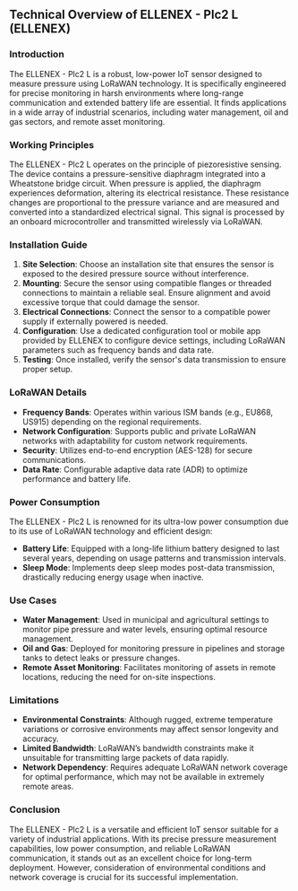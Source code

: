 ## Technical Overview of ELLENEX - Plc2 L (ELLENEX)

### Introduction
The ELLENEX - Plc2 L is a robust, low-power IoT sensor designed to measure pressure using LoRaWAN technology. It is specifically engineered for precise monitoring in harsh environments where long-range communication and extended battery life are essential. It finds applications in a wide array of industrial scenarios, including water management, oil and gas sectors, and remote asset monitoring.

### Working Principles
The ELLENEX - Plc2 L operates on the principle of piezoresistive sensing. The device contains a pressure-sensitive diaphragm integrated into a Wheatstone bridge circuit. When pressure is applied, the diaphragm experiences deformation, altering its electrical resistance. These resistance changes are proportional to the pressure variance and are measured and converted into a standardized electrical signal. This signal is processed by an onboard microcontroller and transmitted wirelessly via LoRaWAN.

### Installation Guide
1. **Site Selection**: Choose an installation site that ensures the sensor is exposed to the desired pressure source without interference.
2. **Mounting**: Secure the sensor using compatible flanges or threaded connections to maintain a reliable seal. Ensure alignment and avoid excessive torque that could damage the sensor.
3. **Electrical Connections**: Connect the sensor to a compatible power supply if externally powered is needed.
4. **Configuration**: Use a dedicated configuration tool or mobile app provided by ELLENEX to configure device settings, including LoRaWAN parameters such as frequency bands and data rate.
5. **Testing**: Once installed, verify the sensor's data transmission to ensure proper setup.

### LoRaWAN Details
- **Frequency Bands**: Operates within various ISM bands (e.g., EU868, US915) depending on the regional requirements.
- **Network Configuration**: Supports public and private LoRaWAN networks with adaptability for custom network requirements.
- **Security**: Utilizes end-to-end encryption (AES-128) for secure communications.
- **Data Rate**: Configurable adaptive data rate (ADR) to optimize performance and battery life.

### Power Consumption
The ELLENEX - Plc2 L is renowned for its ultra-low power consumption due to its use of LoRaWAN technology and efficient design:
- **Battery Life**: Equipped with a long-life lithium battery designed to last several years, depending on usage patterns and transmission intervals.
- **Sleep Mode**: Implements deep sleep modes post-data transmission, drastically reducing energy usage when inactive.

### Use Cases
- **Water Management**: Used in municipal and agricultural settings to monitor pipe pressure and water levels, ensuring optimal resource management.
- **Oil and Gas**: Deployed for monitoring pressure in pipelines and storage tanks to detect leaks or pressure changes.
- **Remote Asset Monitoring**: Facilitates monitoring of assets in remote locations, reducing the need for on-site inspections.

### Limitations
- **Environmental Constraints**: Although rugged, extreme temperature variations or corrosive environments may affect sensor longevity and accuracy.
- **Limited Bandwidth**: LoRaWAN’s bandwidth constraints make it unsuitable for transmitting large packets of data rapidly.
- **Network Dependency**: Requires adequate LoRaWAN network coverage for optimal performance, which may not be available in extremely remote areas.

### Conclusion
The ELLENEX - Plc2 L is a versatile and efficient IoT sensor suitable for a variety of industrial applications. With its precise pressure measurement capabilities, low power consumption, and reliable LoRaWAN communication, it stands out as an excellent choice for long-term deployment. However, consideration of environmental conditions and network coverage is crucial for its successful implementation.